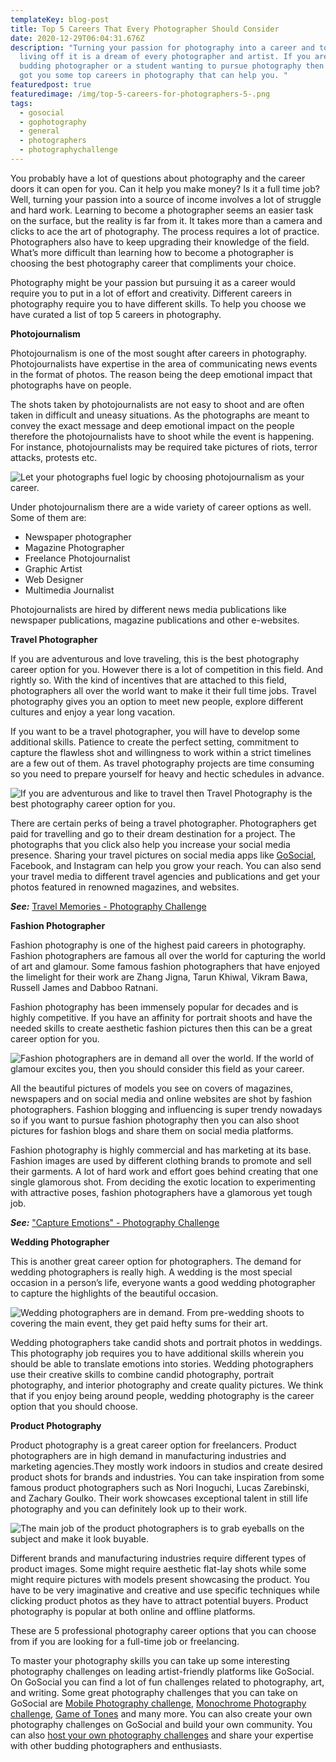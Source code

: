 ```yaml
---
templateKey: blog-post
title: Top 5 Careers That Every Photographer Should Consider
date: 2020-12-29T06:04:31.676Z
description: "Turning your passion for photography into a career and to make a
  living off it is a dream of every photographer and artist. If you are a
  budding photographer or a student wanting to pursue photography then we have
  got you some top careers in photography that can help you. "
featuredpost: true
featuredimage: /img/top-5-careers-for-photographers-5-.png
tags:
  - gosocial
  - gophotography
  - general
  - photographers
  - photographychallenge
---
```

You probably have a lot of questions about photography and the career doors it can open for you. Can it help you make money? Is it a full time job? Well, turning your passion into a source of income involves a lot of struggle and hard work. Learning to become a photographer seems an easier task on the surface, but the reality is far from it. It takes more than a camera and clicks to ace the art of photography. The process requires a lot of practice. Photographers also have to keep upgrading their knowledge of the field. What’s more difficult than learning how to become a photographer is choosing the best photography career that compliments your choice. 

Photography might be your passion but pursuing it as a career would require you to put in a lot of effort and creativity. Different careers in photography require you to have different skills. To help you choose we have curated a list of top 5 careers in photography. 

**Photojournalism**

Photojournalism is one of the most sought after careers in photography. Photojournalists have expertise in the area of communicating news events in the format of photos. The reason being the deep emotional impact that photographs have on people. 

The shots taken by photojournalists are not easy to shoot and are often taken in difficult and uneasy situations. As the photographs are meant to convey the exact message and deep emotional impact on the people therefore the photojournalists have to shoot while the event is happening. For instance, photojournalists may be required take pictures of riots, terror attacks, protests etc. 

![Let your photographs fuel logic by choosing photojournalism as your career. ](/img/top-5-careers-for-photographers.png)

Under photojournalism there are a wide variety of career options as well. Some of them are:

* Newspaper photographer
* Magazine Photographer
* Freelance Photojournalist
* Graphic Artist
* Web Designer
* Multimedia Journalist

Photojournalists are hired by different news media publications like newspaper publications, magazine publications and other e-websites.

**Travel Photographer**

If you are adventurous and love traveling, this is the best photography career option for you. However there is a lot of competition in this field. And rightly so. With the kind of incentives that are attached to this field, photographers all over the world want to make it their full time jobs. Travel photography gives you an option to meet new people, explore different cultures and enjoy a year long vacation.

If you want to be a travel photographer, you will have to develop some additional skills. Patience to create the perfect setting, commitment to capture the flawless shot and willingness to work within a strict timelines are a few out of them. As travel photography projects are time consuming so you need to prepare yourself for heavy and hectic schedules in advance.

![If you are adventurous and like to travel then Travel Photography is the best photography career option for you.](/img/top-5-careers-for-photographers-1-.png)

There are certain perks of being a travel photographer. Photographers get paid for travelling and go to their dream destination for a project. The photographs that you click also help you increase your social media presence. Sharing your travel pictures on social media apps like [GoSocial](https://gosocial.io/), Facebook, and Instagram can help you grow your reach. You can also send your travel media to different travel agencies and publications and get your photos featured in renowned magazines, and websites.

***See:*** [Travel Memories - Photography Challenge](https://gosocial.io/challenge/travel-memories-photography-challenge)

**Fashion Photographer**

Fashion photography is one of the highest paid careers in photography. Fashion photographers are famous all over the world for capturing the world of art and glamour. Some famous fashion photographers that have enjoyed the limelight for their work are Zhang Jigna, Tarun Khiwal, Vikram Bawa, Russell James and Dabboo Ratnani.

Fashion photography has been immensely popular for decades and is highly competitive. If you have an affinity for portrait shoots and have the needed skills to create aesthetic fashion pictures then this can be a great career option for you.

![Fashion photographers are in demand all over the world. If the world of glamour excites you, then you should consider this field as your career.](/img/top-5-careers-for-photographers-3-.png)

All the beautiful pictures of models you see on covers of magazines, newspapers and on social media and online websites are shot by fashion photographers. Fashion blogging and influencing is super trendy nowadays so if you want to pursue fashion photography then you can also shoot pictures for fashion blogs and share them on social media platforms.

Fashion photography is highly commercial and has marketing at its base. Fashion images are used by different clothing brands to promote and sell their garments. A lot of hard work and effort goes behind creating that one single glamorous shot. From deciding the exotic location to experimenting with attractive poses, fashion photographers have a glamorous yet tough job.

***See:*** ["Capture Emotions" - Photography Challenge](https://gosocial.io/challenge/capture-emotions-photography-challenge)

**Wedding Photographer**

This is another great career option for photographers. The demand for wedding photographers is really high. A wedding is the most special occasion in a person’s life, everyone wants a good wedding photographer to capture the highlights of the beautiful occasion.

![Wedding photographers are in demand. From pre-wedding shoots to covering the main event, they get paid hefty sums for their art.](/img/top-5-careers-for-photographers-4-.png)

Wedding photographers take candid shots and portrait photos in weddings. This photography job requires you to have additional skills wherein you should be able to translate emotions into stories. Wedding photographers use their creative skills to combine candid photography, portrait photography, and interior photography and create quality pictures. We think that if you enjoy being around people, wedding photography is the career option that you should choose.

**Product Photography**

Product photography is a great career option for freelancers. Product photographers are in high demand in manufacturing industries and marketing agencies.They mostly work indoors in studios and create desired product shots for brands and industries. You can take inspiration from some famous product photographers such as Nori Inoguchi, Lucas Zarebinski, and Zachary Goulko. Their work showcases exceptional talent in still life photography and you can definitely look up to their work.

![The main job of the product photographers is to grab eyeballs on the subject and make it look buyable. ](/img/pexels-cottonbro-3584951.jpg)

Different brands and manufacturing industries require different types of product images. Some might require aesthetic flat-lay shots while some might require pictures with models present showcasing the product. You have to be very imaginative and creative and use specific techniques while clicking product photos as they have to attract potential buyers. Product photography is popular at both online and offline platforms.

These are 5 professional photography career options that you can choose from if you are looking for a full-time job or freelancing.

To master your photography skills you can take up some interesting photography challenges on leading artist-friendly platforms like GoSocial. On GoSocial you can find a lot of fun challenges related to photography, art, and writing. Some great photography challenges that you can take on GoSocial are [Mobile Photography challenge](https://gosocial.io/challenge/mobile-photography-challenge), [Monochrome Photography challenge](https://gosocial.io/challenge/monochrome-photography-challenge), [Game of Tones](https://gosocial.io/challenge/game-of-tones-photography-challenge) and many more. You can also create your own photography challenges on GoSocial and build your own community. You can also [host your own photography challenges](https://getgosocial.app/gosocial-challenge-contributors) and share your expertise with other budding photographers and enthusiasts.